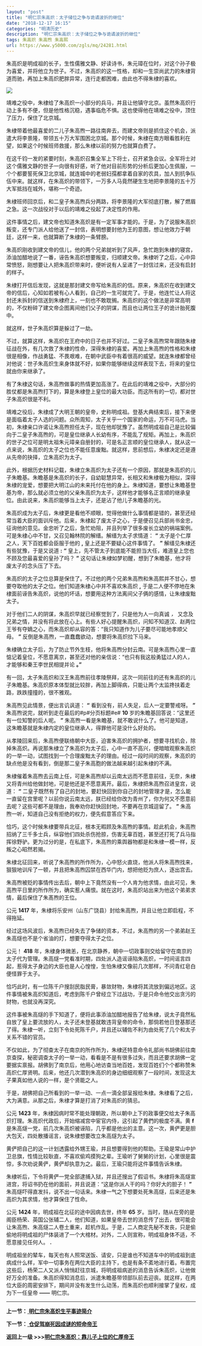 ```yaml
---
layout: "post"
title: "明仁宗朱高炽：太子储位之争与诡谲波折的继位"
date: "2018-12-17 16:15"
categories: "明清历史"
description: "明仁宗朱高炽：太子储位之争与诡谲波折的继位"
tags: 朱高炽 朱高煦 朱高熙
url: https://www.y5000.com/zgls/mq/24281.html
---
```






朱高炽是明成祖的长子，生性儒雅文静、好读诗书，朱元璋在位时，对这个孙子极为喜爱，并将他立为世子。不过，朱高炽的这一性格，却和一生崇尚武力的朱棣背道而驰，再加上朱高炽肥胖异常，连行走都困难，由此也不得朱棣的喜欢。

![](https://img.y5000.com/uploads/allimg/170725/12-1FH514211N45.jpg)

靖难之役中，朱棣给了朱高炽一小部分的兵马，并且让他镇守北京。虽然朱高炽行动上多有不便，但是他性格沉稳，遇事临危不惧。这也使得他在靖难之役中，顶住了压力，保住了北京城。

朱棣带着他最喜爱的二儿子朱高煦一路往南奔去，而建文帝则是抓住这个机会，派遣大将李景隆，带领五十万大军围困北京城。那个时候，朱棣在南方眼看胜利在望，如果这个时候班师救援，那么朱棣以前的努力也就算白费了。

在这千钧一发的紧要时刻，朱高炽召集全军上下将士，召开紧急会议。全军将士对这个儒雅文静的世子一向很有好感，听了他对目前形势的分析后更加心生佩服，一个个都要誓死保卫北京城，就连城中的老弱妇孺都拿着自家的农具，加人到抗争队伍中来。就这样，在朱高炽的带领下，一万多人马竟然硬生生地把李景隆的五十万大军抵挡在城外，堪称一个奇迹。

朱棣班师回京后，和二皇子朱高煦兵分两路，将李景隆的大军彻底打散，解了燃眉之急。这一次战役对于以后的靖难之役起了决定性的作用。

这件事情之后，建文帝也知道朱高炽是有一定军事才能的。于是，为了说服朱高炽叛变，还专门派人给他送了一封信，表明想要封他为王的意图，想让他效力于朝廷，这样一来，也就算断了朱棣的一条臂膀。

朱高炽刚收到建文帝的信儿，他的两个兄弟就听到了风声，急忙跑到朱棣的寝宫，添油加醋地说了一番，诬告朱高炽想要叛变，归顺建文帝。朱棣听了之后，心中异常愤怒，刚想要让人把朱高炽带来时，便听说有人呈递了一封信过来，还没有启封的样子。

朱棣打开信后发现，这就是那封建文帝写给朱高炽的信。原来，朱高炽在收到建文帝的信后，心知如若被有心人看到，自己的一生可就完了。于是，他连忙让人将这封还未拆封的信送到朱棣府上，一刻也不敢耽搁。朱高炽的这个做法是非常高明的，不仅粉碎了建文帝企图离间他们父子的阴谋，而且也让两位王子的诡计胎死腹中。

就这样，世子朱高炽算是躲过了一劫。

不过，就算这样，朱高炽在王府中的日子也并不好过。二皇子朱高煦常年跟随朱棣征战在外，有几次救了朱棣的性命，深得朱棣的喜爱。再加上朱高煦的性格和朱棣很是相像，作战勇猛、不畏艰难，在朝中武臣中有着很高的威望。就连朱棣都曾经对他说：世子朱高炽生来身体就不好，如果你能够继续这样表现下去，将来的皇位就由你来继承了。

有了朱棣这句话，朱高煦做事的热情更加高涨了。在此后的靖难之役中，大部分的胜仗都是朱高煦打下的，算是朱棣登上皇位的最大功臣。而这所有的一切，都对世子朱高炽很是不利。

靖难之役后，朱棣成了大明王朝的皇帝，史称明成祖。登基大典结束后，接下来便是面临着太子人选的问题。众所周知，太子关乎一个国家的命运，万不可马虎。当初，朱棣亲口许诺让朱高煦担任太子，现在他却犹豫了。虽然明成祖自己是比较偏向于二皇子朱高煦的，可是皇位继承人长幼有序，不能乱了规矩。再加上，朱高炽的世子之位可是明太祖朱元璋亲自册封的，可是名正言顺的皇位继承人，就从这一点来说，朱高炽的太子之位也不能任意废黜。就这样，思前想后，朱棣决定还是遵从先帝的抉择，立朱高炽为太子。

此外，根据历史材料记载，朱棣立朱高炽为太子还有一个原因，那就是朱高炽的儿子朱瞻基。朱瞻基是朱高炽的长子，自幼聪慧异常，长相又和朱棣极为相似，深得朱棣的宠爱，想要把大明江山的未来托付在他的身上。朱棣知道，要想让朱瞻基登基为帝，那么就必须立他的父亲朱高炽为太子，这样他才能够名正言顺的继承皇位。由此说来，朱高炽能够当上太子，还是沾了他儿子朱瞻基的光。

朱高炽成为太子后，朱棣更是看他不顺眼，觉得他做什么事情都是错的，甚至还经常当着大臣的面训斥他。后来，朱棣起了废太子之心，于是便召见兵部尚书金忠，征询他的意见。金忠听了之后，急忙劝阻，并且列举了很多废长立幼的祸端案例。可是朱棣心中不甘，又召见翰林院的解缙。解缙为太子求情道：
**“** 太子是个仁厚之人，天下百姓都会臣服于他的 **,** 皇上还是不要疑心这件事情了。 **”** 解缙见朱棣还有些犹豫，于是又说道 **:**
**“** 皇上，先不管太子到底能不能担当大任，难道皇上您也不顾及您最喜爱的皇孙了吗？ **”**
这句话让朱棣如梦初醒，想到了朱瞻基，他才将废太子的念头压了下去。

朱高炽的太子之位总算是保住了。不过他的两个兄弟朱高煦和朱高熙并不甘心，想要夺取他的太子之位。他们知道朱棣心中并不喜欢朱高炽 **,**
于是二人便不停地在朱棣面前诬告朱高炽，说他的坏话，想要用这种方法离间父子俩的感情，让朱棣废黜太子。

对于他们二人的阴谋，朱高炽早就已经察觉到了，只是他为人一向真诚 _，_
又念及兄弟之情，并没有将此放在心上。有些人好心提醒朱高炽，问知不知道汉、赵两位王爷有夺嫡之心，而朱高炽却从容的答：“我只知道作为儿子要尽可能地孝顺父母。
**”** 反倒是朱高煦，一直蠢蠢欲动，想要将朱高炽拉下马来。

朱棣确立太子后，为了防止节外生枝，他将朱高煦分封云南。可是朱高煦心里一直惦记着皇位，不愿意离京，甚至还对他的亲信说：“也只有我这般勇猛过人的人，才能够和秦王李世民相提并论
**。”**

有一回，太子朱高炽和汉王朱高煦前往孝陵祭拜，这次一同前往的还有朱高炽的儿子朱瞻基。朱高炽原本体型就比较胖，再加上脚得病，只能让两个太监搀扶着走路，跌跌撞撞的，很不雅观。

朱高煦见此情景，便出言讥讽道： **“** 看到没有，前人失足，后人一定要警戒呀。 **”** 朱高煦说完，就听到走在最后的#p#分页标题#e#
**10** 岁的朱瞻基回答说：“这里还有一位知警的后人呢。 **”**
朱高煦一看是朱瞻基，就不敢说什么了。他可是知道，这朱瞻基就是朱棣内定的皇位继承人，得罪他可是没什么好处的。

从孝陵回来后，朱高煦便联络朝中大臣，迫害朱高炽的拥护者，想要寻找机会，除掉朱高炽。再说那朱棣立了朱高炽为太子后，心中一直不高兴，便暗暗观察朱高炽的一举一动，试图找到一个合理废黜太子的理由。经过一段时间的观察，朱高炽的缺点他是没有看到，倒是那二皇子朱高胞的做法越来越引起朱棣的不满。

朱棣催着朱高煦去云南上任，可是朱高煦却以云南太远而不愿意前往，无奈，朱棣又将青州给他做封地，可是他还是不愿意离开。最后，朱棣把朱高煦召进皇宫，说道：
**“**
二皇子既然有了自己的封地，要赶快回到你自己的封地管理才是，怎么能一直留在宫里呢？以前你说云南太远，朕已经给你改为青州了，你为何又不愿意前去呢？这些可都不是理由，我奉劝你赶快回封地，不要再在京城逗留了。
**”** 朱高煦一听，知道自己没有拒绝的权力，便先假意答应下来。

恰巧，这个时候朱棣要带兵北征，根本无暇顾及朱高煦的事情。趁此机会，朱高煦招纳了三千多士兵，纵容他们四处杀伤抢掠，伤害无辜百姓，甚至还打死了兵马指挥徐野驴。更为过分的是，在私底下，朱高煦的乘舆器物都是和朱棣一模一样，反叛之心昭然若揭。

朱棣北征回来，听说了朱高煦的所作所为，心中怒火直烧，他派人将朱高煦找来，狠狠地训斥了一顿，并且把朱高煦囚禁在西华门内，想把他贬为庶人，逐出宫去。

朱高煦被贬的事情传出去后，朝中上下竟然没有一个人肯为他求情，由此可见，朱高煦平日里的所作所为，确实惹人痛恨。就在这时，朱高炽站出来为他这个弟弟求情，最后保住了朱髙煦的王位。

公元 **1417** 年，朱棣将乐安州（山东广饶县）封给朱高煦，并且让他立即启程，不得拖延。

经过这场风波后，朱高煦已经失去了争储的资本，不过，朱高煦的另一个弟弟赵王朱高燧也不是个省油的灯，想要夺得太子之位。

公元！ **418**
年，朱棣身体微恙，在北京静养，朝中一切政事则交给留守在南京的太子代为管理。朱高燧一党看准时期，四处派人造谣诬陷朱高炽，一时间谣言四起，惹得太子身边的大臣也是人心惶惶，生怕朱棣又像前几次那样，不问青红皂白便怪罪于太子。

恰巧此时，有一位陈千户搜刮民脂民膏，暴敛财物，朱棣将其流放到偏远地区。这件事情被朱高炽知道后，考虑到陈千户曾经立下过战功，于是只命令他交出贪污的财物，也就没再深究。

这件事被朱高燧的手下知道了，便将此事添油加醋地报告了给朱棣，说太子竟然私自放了皇上要流放的人，太子还未登基就敢违背皇帝的命令，那倘若他日登基那还了得。朱棣一听，立刻下令处死陈千户，并且还以辅佐不利为由处死了几个和太子关系不错的官员。

不仅如此，为了彻查太子在南京的所作所为，朱棣还特意命令礼部尚书胡佛前往南京查探，秘密调查太子的一举一动，看看是不是有很多过失，而且还要求胡佛一定要据实禀报。胡佛到了南京后，他用心地访查当地百姓，发现百姓们个个都称赞朱高炽仁厚贤明。后来，他还几次潜到朱高炽的身边细细观察了一段时间，发现这太子果真如他人说的一样，是个贤能之人。

于是，胡佛把自己所看到的一举一动、一点一滴全部呈报给朱棣。朱棣看了之后，大为满意。从那之后，朱棣才算是打消了对朱高炽的猜忌。

公元 **1423** 年，朱棣因病时常不能处理朝政，所以朝中上下的政事便交给太子朱高炽打理。朱高炽代政后，开始缩减宫中宦官内侍，这引起了黄們的极度不满。黄
**f** 是朱高燧一党，前几次朱高炽被诬陷，几乎都是他出的主意。这一次，黄俨更是胆大包天，四处散播谣言，说朱棣想要改立朱高燧为太子。

黄俨把自己的这一计划透露给外甥王瑜，并且想要得到他的帮助。王瑜是常山中护卫总旗，性情比较耿直，不喜欢偷鸡摸狗之辈。王瑜听了舅舅的计划，心里很是震惊，多次劝说黄俨，黄俨却执意为之。最后，王瑜只能将这件事情告诉朱棣。

朱棣听后，下令将黄俨一党全部逮捕入狱，并且还搜出了假诏书。朱棣将朱高燧宣进宫，将诏书扔在他的面前，并且说道：“这是你派人干的吗？你好大的胆子！ **”**
朱高燧吓得直发抖，说不出一句话来。朱棣一气之下想要处死朱高燧，后来还是朱高炽为其求情，他才算保住了性命。

公元 **1424** 年，明成祖在北征的途中因病去世，终年 **65**
岁。当时，随从在旁的是阁臣杨荣、英国公张辅二人，他们知道，如果皇帝去世的消息传了出去，很可能会让朱高煦、朱高燧二人卷土重来，趁机作乱。于是，二人商定先秘不发丧，只是偷偷地将明成祖的尸体装进了一个大棺材。对外，二人则宣称，明成祖身体不适，不愿意接见任何人。
**.**

明成祖坐的辇车，每天也有人照常送饭、请安，只是谁也不知道车中的明成祖到底病成什么样，军中一切事务在两位大臣的主持下，也是有条不紊地进行着。布置完这些后，杨荣二人又派人悄悄赶往京城，将明成祖病逝的消息告诉朱高炽，让他做好万全的准备。朱高炽得知消息后，派遣朱瞻基带领部队前去迎丧。就这样，在两位大臣的周密安排下，期间并没有发生什么动荡，而朱高炽也顺利接掌了皇权，成为下一任皇帝
**——** 明仁宗。

* * *

**上一节：**[ **明仁宗朱高炽生平事迹简介**](https://www.y5000.com/zgls/mq/24280.html)

**下一节：**[ **仓促驾崩死因成谜的短命帝王**](https://www.y5000.com/zgls/mq/24282.html)

**返回上一级 >>>[明仁宗朱高炽：靠儿子上位的仁厚帝王](https://www.y5000.com/zgls/mq/24286.html)**
